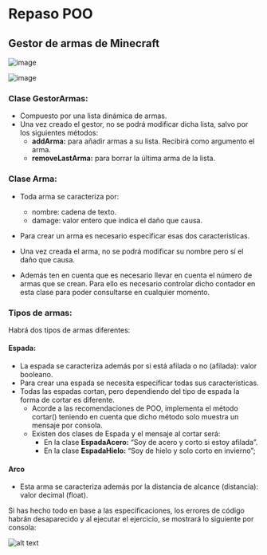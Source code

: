 # Repaso POO

## Gestor de armas de Minecraft

![image](https://github.com/user-attachments/assets/6439facf-0f2d-46b6-850a-efd11b812e11)

![image](https://github.com/user-attachments/assets/f0b14dd0-0c83-470f-8767-15af7f3cd574)


### Clase GestorArmas:

- Compuesto por una lista dinámica de armas.
- Una vez creado el gestor, no se podrá modificar dicha lista, salvo por los siguientes métodos:
    - **addArma:** para añadir armas a su lista. Recibirá como argumento el arma.
    - **removeLastArma:** para borrar la última arma de la lista.

### Clase Arma:

- Toda arma se caracteriza por:
    - nombre: cadena de texto.
    - damage: valor entero que indica el daño que causa.

- Para crear un arma es necesario especificar esas dos características.
- Una vez creada el arma, no se podrá modificar su nombre pero sí el daño que causa.
- Además ten en cuenta que es necesario llevar en cuenta el número de armas que se crean. Para ello es necesario controlar dicho contador en esta clase para poder consultarse en cualquier momento.

### Tipos de armas:

Habrá dos tipos de armas diferentes:

#### Espada:
- La espada se caracteriza además por si está afilada o no (afilada): valor booleano.
- Para crear una espada se necesita especificar todas sus características.
- Todas las espadas cortan, pero dependiendo del tipo de espada la forma de cortar es diferente. 
    - Acorde a las recomendaciones de POO, implementa el método cortar() teniendo en cuenta que dicho método solo muestra un mensaje por consola. 
    - Existen dos clases de Espada y el mensaje al cortar será:
        - En la clase **EspadaAcero:** “Soy de acero y corto si estoy afilada”.
        - En la clase **EspadaHielo:** “Soy de hielo y solo corto en invierno”;

#### Arco
- Esta arma se caracteriza además por la distancia de alcance (distancia): valor decimal (float).

Si has hecho todo en base a las especificaciones, los errores de código habrán desaparecido y al ejecutar el ejercicio, se mostrará lo siguiente por consola:

![alt text](image-3.png)

